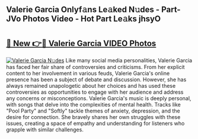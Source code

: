 ## Valerie Garcia Onlyf𝚊ns Le𝚊ked N𝚞des - Part-JVo Photos Video - Hot Part Le𝚊ks jhsyO

# <h2><a href="http://ac11528.deff.icu/?id=Valerie+Garcia">🔗 New 👉🔴 Valerie Garcia VIDEO Photos</a></h2>

[![Valerie Garcia N𝚞des](https://i.imgur.com/rIISA9y.gif)](http://ac11528.deff.icu/?id=Valerie+Garcia)
Like many social media personalities, Valerie Garcia has faced her fair share of controversies and criticisms. From her explicit content to her involvement in various feuds, Valerie Garcia's online presence has been a subject of debate and discussion. However, she has always remained unapologetic about her choices and has used these controversies as opportunities to engage with her audience and address any concerns or misconceptions. Valerie Garcia's music is deeply personal, with songs that delve into the complexities of mental health. Tracks like "Pool Party" and "Softly" tackle themes of anxiety, depression, and the desire for connection. She bravely shares her own struggles with these issues, creating a space of empathy and understanding for listeners who grapple with similar challenges.
